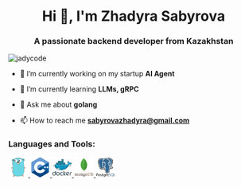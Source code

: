 <h1 align="center">Hi 👋, I'm Zhadyra Sabyrova</h1>
<h3 align="center">A passionate backend developer from Kazakhstan</h3>

<p align="left"> <img src="https://komarev.com/ghpvc/?username=jadycode&label=Profile%20views&color=0e75b6&style=flat" alt="jadycode" /> </p>

- 🔭 I’m currently working on my startup **AI Agent**

- 🌱 I’m currently learning **LLMs, gRPC**

- 💬 Ask me about **golang**

- 📫 How to reach me **sabyrovazhadyra@gmail.com**

<h3 align="left">Languages and Tools:</h3>
<p align="left"> <a href="https://golang.org" target="_blank" rel="noreferrer"> <img src="https://raw.githubusercontent.com/devicons/devicon/master/icons/go/go-original.svg" alt="go" width="40" height="40"/> </a> <a href="https://www.w3schools.com/cpp/" target="_blank" rel="noreferrer"> <img src="https://raw.githubusercontent.com/devicons/devicon/master/icons/cplusplus/cplusplus-original.svg" alt="cplusplus" width="40" height="40"/> </a> <a href="https://www.docker.com/" target="_blank" rel="noreferrer"> <img src="https://raw.githubusercontent.com/devicons/devicon/master/icons/docker/docker-original-wordmark.svg" alt="docker" width="40" height="40"/> </a> <a href="https://www.mongodb.com/" target="_blank" rel="noreferrer"> <img src="https://raw.githubusercontent.com/devicons/devicon/master/icons/mongodb/mongodb-original-wordmark.svg" alt="mongodb" width="40" height="40"/> </a> <a href="https://www.postgresql.org" target="_blank" rel="noreferrer"> <img src="https://raw.githubusercontent.com/devicons/devicon/master/icons/postgresql/postgresql-original-wordmark.svg" alt="postgresql" width="40" height="40"/> </a> </p>
